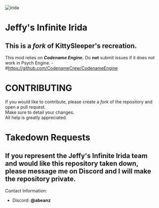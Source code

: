 ![irida](https://static.wikia.nocookie.net/fridaynightfunking/images/7/71/IridaLogo.png/revision/latest/scale-to-width/360?cb=20241214011302)
# Jeffy's Infinite Irida
This is a *fork* of KittySleeper's recreation.
---
This mod relies on ***Codename Engine.*** Do **not** submit issues if it does not work in Psych Engine.
-#https://github.com/CodenameCrew/CodenameEngine

# CONTRIBUTING
If you would like to contribute, please create a *fork* of the repository and open a pull request.  
Make sure to detail your changes.  
All help is greatly appreciated.  

# Takedown Requests
If you represent the Jeffy's Infinite Irida team and would like this repository taken down, please message me on Discord and I will make the repository private.  
---
Contact Information:
- Discord: **@abeanz**
